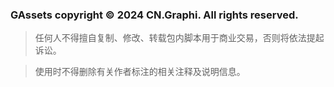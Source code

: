 ### **GAssets copyright © 2024 CN.Graphi. All rights reserved.**

> 任何人不得擅自复制、修改、转载包内脚本用于商业交易，否则将依法提起诉讼。

> 使用时不得删除有关作者标注的相关注释及说明信息。